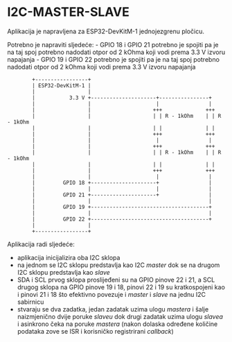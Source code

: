# I2C-MASTER-SLAVE

Aplikacija je napravljena za ESP32-DevKitM-1 jednojezgrenu pločicu.

Potrebno je napraviti sljedeće:
    - GPIO 18 i GPIO 21 potrebno je spojiti pa je na taj spoj potrebno nadodati otpor od 2 kOhma koji vodi prema 3.3 V izvoru napajanja
    - GPIO 19 i GPIO 22 potrebno je spojiti pa je na taj spoj potrebno nadodati otpor od 2 kOhma koji vodi prema 3.3 V izvoru napajanja
```
        +-----------------+
        | ESP32-DevKitM-1 |
        |                 |
        |           3.3 V +---------------------+----------------+
        |                 |                     |                |     
        |                 |                    +++              +++
        |                 |                    | | R - 1kOhm    | | R - 1kOhm
        |                 |                    | |              | |
        |                 |                    +++              +++
        |                 |                     |                |
        |                 |                    +++              +++
        |                 |                    | | R - 1kOhm    | | R - 1kOhm
        |                 |                    | |              | |
        |                 |                    +++              +++
        |                 |                     |                |
        |         GPIO 18 +---------------------+                |
        |                 |                     |                |
        |         GPIO 21 +---------------------+                |
        |                 |                                      |
        |         GPIO 19 +--------------------------------------+
        |                 |                                      |
        |         GPIO 22 +--------------------------------------+
        |                 |
        +-----------------+
```

Aplikacija radi sljedeće:

- aplikacija inicijalizira oba I2C sklopa
- na jednom se I2C sklopu predstavlja kao I2C *master* dok se na drugom I2C sklopu predstavlja kao *slave*
- SDA i SCL prvog sklopa proslijeđeni su na GPIO pinove 22 i 21, a SCL drugog sklopa na GPIO pinove 19 i 18, pinovi 22 i 19 su kratkospojeni kao i pinovi 21 i 18 što efektivno povezuje i *master* i *slave* na jednu I2C sabirnicu
- stvaraju se dva zadatka, jedan zadatak uzima ulogu *mastera* i šalje naizmjenično dvije poruke *slaveu* dok drugi zadatak uzima ulogu *slavea* i asinkrono čeka na poruke *mastera* (nakon dolaska određene količine podataka zove se ISR i korisničko registrirani *callback*)